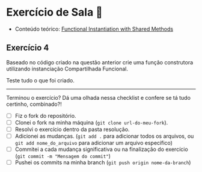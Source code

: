 # Exercício de Sala 🏫  

- Conteúdo teórico: 
[Functional Instantiation with Shared Methods](https://github.com/reprograma/on21-imersao-js-S5-Prototype-1/blob/main/README.md#functional-instantiation-with-shared-methods)

## Exercício 4

Baseado no código criado na questão anterior crie uma função construtora utilizando instanciação Compartilhada Funcional.

Teste tudo o que foi criado.

---

Terminou o exercício? Dá uma olhada nessa checklist e confere se tá tudo certinho, combinado?!

- [ ] Fiz o fork do repositório.
- [ ] Clonei o fork na minha máquina (`git clone url-do-meu-fork`).
- [ ] Resolvi o exercício dentro da pasta resolução.
- [ ] Adicionei as mudanças. (`git add .` para adicionar todos os arquivos, ou `git add nome_do_arquivo` para adicionar um arquivo específico)
- [ ] Commitei a cada mudança significativa ou na finalização do exercício (`git commit -m "Mensagem do commit"`)
- [ ] Pushei os commits na minha branch (`git push origin nome-da-branch`)
